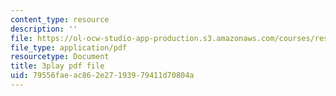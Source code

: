 ```yaml
---
content_type: resource
description: ''
file: https://ol-ocw-studio-app-production.s3.amazonaws.com/courses/res-6-008-digital-signal-processing-spring-2011/79556faeac862e27193979411d70804a_4Gy1mik0tr4.pdf
file_type: application/pdf
resourcetype: Document
title: 3play pdf file
uid: 79556fae-ac86-2e27-1939-79411d70804a
---
```

